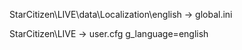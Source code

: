  StarCitizen\LIVE\data\Localization\english  →  global.ini 
 
 StarCitizen\LIVE →   user.cfg 
g_language=english
